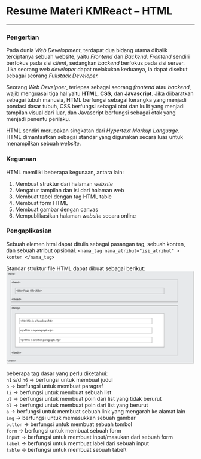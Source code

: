 # Resume Materi KMReact – HTML

---

### Pengertian

Pada dunia _Web Development_, terdapat dua bidang utama dibalik terciptanya sebuah website, yaitu _Frontend_ dan _Backend_. _Frontend_ sendiri berfokus pada sisi _client_, sedangkan _backend_ berfokus pada sisi server. Jika seorang _web developer_ dapat melakukan keduanya, ia dapat disebut sebagai seorang _Fullstack Developer._

Seorang _Web Develpoer_, terlepas sebagai seorang _frontend_ atau _backend_, wajib menguasai tiga hal yaitu **HTML**, **CSS**, dan **Javascript**. Jika diibaratkan sebagai tubuh manusia, HTML berfungsi sebagai kerangka yang menjadi pondasi dasar tubuh, CSS berfungsi sebagai otot dan kulit yang menjadi tampilan visual dari luar, dan Javascript berfungsi sebagai otak yang menjadi penentu perilaku.

HTML sendiri merupakan singkatan dari _Hypertext Markup Language_. HTML dimanfaatkan sebagai standar yang digunakan secara luas untuk menampilkan sebuah _website_.

### Kegunaan

HTML memiliki beberapa kegunaan, antara lain:

1. Membuat struktur dari halaman _website_
2. Mengatur tampilan dan isi dari halaman web
3. Membuat tabel dengan tag HTML table
4. Membuat form HTML
5. Membuat gambar dengan canvas
6. Mempublikasikan halaman _website_ secara online

### Pengaplikasian

Sebuah elemen html dapat ditulis sebagai pasangan tag, sebuah konten, dan sebuah atribut opsional.
`<nama_tag nama_atribut="isi_atribut" > konten </nama_tag>`

Standar struktur file HTML dapat dibuat sebagai berikut:
![struktur file HTML](./praktikum/struktur-html.png)

beberapa tag dasar yang perlu diketahui:\
`h1` s/d `h6` -> berfungsi untuk membuat judul\
`p` -> berfungsi untuk membuat paragraf\
`li` -> berfungsi untuk membuat sebuah list\
`ul` -> berfungsi untuk membuat poin dari list yang tidak berurut\
`ol` -> berfungsi untuk membuat poin dari list yang berurut\
`a` -> berfungsi untuk membuat sebuah link yang mengarah ke alamat lain\
`img` -> berfungsi untuk memasukkan sebuah gambar\
`button` -> berfungsi untuk membuat sebuah tombol\
`form` -> berfungsi untuk membuat sebuah form\
`input` -> berfungsi untuk membuat input/masukan dari sebuah form\
`label` -> berfungsi untuk membuat label dari sebuah input\
`table` -> berfungsi untuk membuat sebuah tabel\
